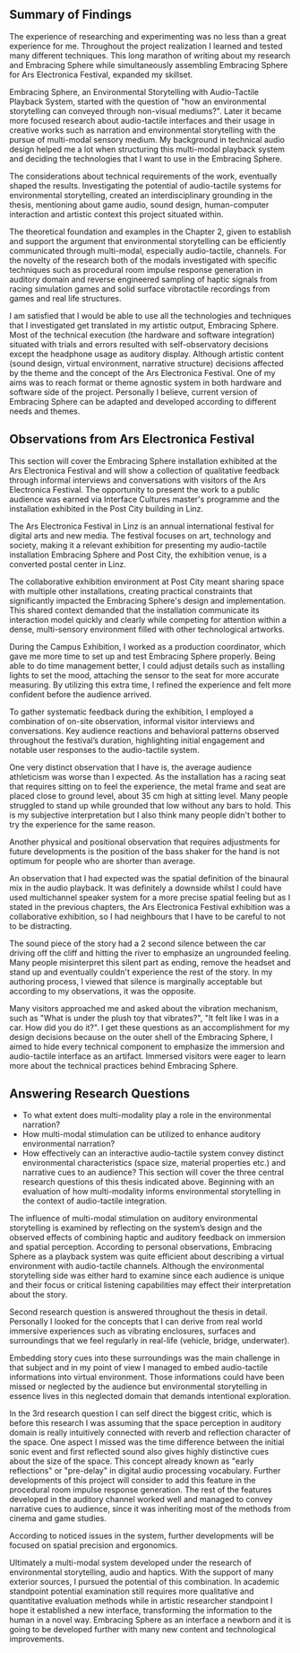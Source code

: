 ## Summary of Findings
The experience of researching and experimenting was no less than a great experience for me. Throughout the project realization I learned and tested many different techniques. This long marathon of writing about my research and Embracing Sphere while simultaneously assembling Embracing Sphere for Ars Electronica Festival, expanded my skillset. 

Embracing Sphere, an Environmental Storytelling with Audio-Tactile Playback System, started with the question of "how an environmental storytelling can conveyed through non-visual mediums?". Later it became more focused research about audio-tactile interfaces and their usage in creative works such as narration and environmental storytelling with the pursue of multi-modal sensory medium. My background in technical audio design helped me a lot when structuring this multi-modal playback system and deciding the technologies that I want to use in the Embracing Sphere.

The considerations about technical requirements of the work, eventually shaped the results. Investigating the potential of audio-tactile systems for environmental storytelling, created an interdisciplinary grounding in the thesis, mentioning about game audio, sound design, human-computer interaction and artistic context this project situated within.

The theoretical foundation and examples in the Chapter 2, given to establish and support the argument that environmental storytelling can be efficiently communicated through multi-modal, especially audio-tactile, channels. For the novelty of the research both of the modals investigated with specific techniques such as procedural room impulse response generation in auditory domain and reverse engineered sampling of haptic signals from racing simulation games and solid surface vibrotactile recordings from games and real life structures.

I am satisfied that I would be able to use all the technologies and techniques that I investigated get translated in my artistic output, Embracing Sphere. Most of the technical execution (the hardware and software integration) situated with trials and errors resulted with self-observatory decisions except the headphone usage as auditory display. Although artistic content (sound design, virtual environment, narrative structure) decisions affected by the theme and the concept of the Ars Electronica Festival. One of my aims was to reach format or theme agnostic system in both hardware and software side of the project. Personally I believe, current version of Embracing Sphere can be adapted and developed according to different needs and themes.
## Observations from Ars Electronica Festival
This section will cover the Embracing Sphere installation exhibited at the Ars Electronica Festival and will show a collection of qualitative feedback through informal interviews and conversations with visitors of the Ars Electronica Festival. The opportunity to present the work to a public audience was earned via Interface Cultures master's programme and the installation exhibited in the Post City building in Linz.

The Ars Electronica Festival in Linz is an annual international festival for digital arts and new media. The festival focuses on art, technology and society, making it a relevant exhibition for presenting my audio-tactile installation Embracing Sphere and Post City, the exhibition venue, is a converted postal center in Linz.

The collaborative exhibition environment at Post City meant sharing space with multiple other installations, creating practical constraints that significantly impacted the Embracing Sphere's design and implementation. This shared context demanded that the installation communicate its interaction model quickly and clearly while competing for attention within a dense, multi-sensory environment filled with other technological artworks.

During the Campus Exhibition, I worked as a production coordinator, which gave me more time to set up and test Embracing Sphere properly. Being able to do time management better, I could adjust details such as installing lights to set the mood, attaching the sensor to the seat for more accurate measuring. By utilizing this extra time, I refined the experience and felt more confident before the audience arrived.

To gather systematic feedback during the exhibition, I employed a combination of on-site observation, informal visitor interviews and conversations. Key audience reactions and behavioral patterns observed throughout the festival’s duration, highlighting initial engagement and notable user responses to the audio-tactile system. 

One very distinct observation that I have is, the average audience athleticism was worse than I expected. As the installation has a racing seat that requires sitting on to feel the experience, the metal frame and seat are placed close to ground level, about 35 cm high at sitting level. Many people struggled to stand up while grounded that low without any bars to hold. This is my subjective interpretation but I also think many people didn't bother to try the experience for the same reason.

Another physical and positional observation that requires adjustments for future developments is the position of the bass shaker for the hand is not optimum for people who are shorter than average.

An observation that I had expected was the spatial definition of the binaural mix in the audio playback. It was definitely a downside whilst I could have used multichannel speaker system for a more precise spatial feeling but as I stated in the previous chapters, the Ars Electronica Festival exhibition was a collaborative exhibition, so I had neighbours that I have to be careful to not to be distracting.

The sound piece of the story had a 2 second silence between the car driving off the cliff and hitting the river to emphasize an ungrounded feeling. Many people misinterpret this silent part as ending, remove the headset and stand up and eventually couldn't experience the rest of the story. In my authoring process, I viewed that silence is marginally acceptable but according to my observations, it was the opposite.

Many visitors approached me and asked about the vibration mechanism, such as "What is under the plush toy that vibrates?", "It felt like I was in a car. How did you do it?". I get these questions as an accomplishment for my design decisions because on the outer shell of the Embracing Sphere, I aimed to hide every technical component to emphasize the immersion and audio-tactile interface as an artifact. Immersed visitors were eager to learn more about the technical practices behind Embracing Sphere.
## Answering Research Questions
- To what extent does multi-modality play a role in the environmental narration?
- How multi-modal stimulation can be utilized to enhance auditory environmental narration?
- How effectively can an interactive audio-tactile system convey distinct environmental characteristics (space size, material properties etc.) and narrative cues to an audience?
This section will cover the three central research questions of this thesis indicated above. Beginning with an evaluation of how multi-modality informs environmental storytelling in the context of audio-tactile integration.

The influence of multi-modal stimulation on auditory environmental storytelling is examined by reflecting on the system’s design and the observed effects of combining haptic and auditory feedback on immersion and spatial perception. According to personal observations, Embracing Sphere as a playback system was quite efficient about describing a virtual environment with audio-tactile channels. Although the environmental storytelling side was either hard to examine since each audience is unique and their focus or critical listening capabilities may effect their interpretation about the story.

Second research question is answered throughout the thesis in detail. Personally I looked for the concepts that I can derive from real world immersive experiences such as vibrating enclosures, surfaces and surroundings that we feel regularly in real-life (vehicle, bridge, underwater).

Embedding story cues into these surroundings was the main challenge in that subject and in my point of view I managed to embed audio-tactile informations into virtual environment. Those informations could have been missed or neglected by the audience but environmental storytelling in essence lives in this neglected domain that demands intentional exploration.

In the 3rd research question I can self direct the biggest critic, which is before this research I was assuming that the space perception in auditory domain is really intuitively connected with reverb and reflection character of the space. One aspect I missed was the time difference between the initial sonic event and first reflected sound also gives highly distinctive cues about the size of the space. This concept already known as "early reflections" or "pre-delay" in digital audio processing vocabulary. Further developments of this project will consider to add this feature in the procedural room impulse response generation. The rest of the features developed in the auditory channel worked well and managed to convey narrative cues to audience, since it was inheriting most of the methods from cinema and game studies.

According to noticed issues in the system, further developments will be focused on spatial precision and ergonomics.

Ultimately a multi-modal system developed under the research of environmental storytelling, audio and haptics. With the support of many exterior sources, I pursued the potential of this combination. In academic standpoint potential examination still requires more qualitative and quantitative evaluation methods while in artistic researcher standpoint I hope it established a new interface, transforming the information to the human in a novel way. Embracing Sphere as an interface a newborn and it is going to be developed further with many new content and technological improvements.